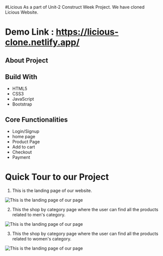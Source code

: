 #Licious
As a part of Unit-2 Construct Week Project. We have cloned Licious Website.

# Demo Link : https://licious-clone.netlify.app/

## About Project

## Build With
* HTML5
* CSS3
* JavaScript
* Bootstrap
  
## Core Functionalities
* Login/Signup
* home page
* Product Page
* Add to cart
* Checkout
* Payment

# Quick Tour to our Project
1. This is the landing page of our website.

![This is the landing page of our page]()

2. This the shop by category page where the user can find all the products related to men's category.

![This is the landing page of our page]()

3. This the shop by category page where the user can find all the products related to women's category.

![This is the landing page of our page]()

